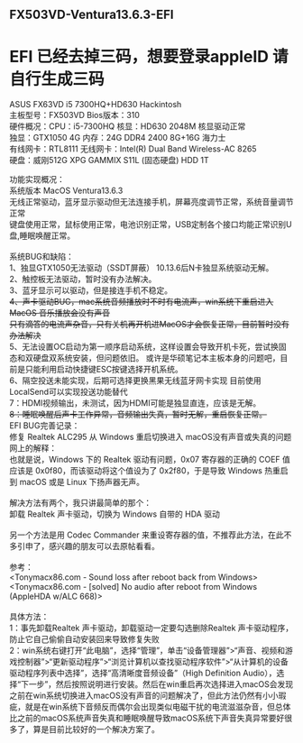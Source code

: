 ## FX503VD-Ventura13.6.3-EFI <br>
# EFI 已经去掉三码，想要登录appleID 请自行生成三码<br>
ASUS FX63VD i5 7300HQ+HD630 Hackintosh<br>
主板型号：FX503VD           Bios版本：310<br>
硬件概况：CPU：i5-7300HQ    核显：HD630  2048M  核显驱动正常<br>
独显：GTX1050 4G  内存：24G DDR4 2400  8G+16G 海力士<br>
有线网卡：RTL8111  无线网卡：Intel(R) Dual Band Wireless-AC 8265<br>
硬盘：威刚512G XPG GAMMIX S11L (固态硬盘)   HDD 1T<br>

功能实现概况：<br>
系统版本 MacOS Ventura13.6.3 <br>
无线正常驱动，蓝牙显示驱动但无法连接手机，屏幕亮度调节正常，系统音量调节正常<br>
键盘使用正常，鼠标使用正常，电池识别正常，USB定制各个接口均能正常识别U盘,睡眠唤醒正常。<br>
<br>
系统BUG和缺陷：<br>
1、独显GTX1050无法驱动（SSDT屏蔽） 10.13.6后N卡独显系统驱动无解。<br>
2、触控板无法驱动，暂时没有办法解决。<br>
3、蓝牙显示可以驱动，但是接连手机不稳定。<br>
~~4、声卡驱动BUG，mac系统音频播放时不时有电流声，win系统下重启进入MacOS 音乐播放会没有声音<br>
   只有滴答的电流声杂音，只有关机再开机进MacOS才会恢复正常，目前暂时没有办法解决~~<br>
5、无法设置OC启动为第一顺序启动系统，这样设置会导致开机卡死，尝试换固态和双硬盘双系统安装，但问题依旧。
   或许是华硕笔记本主板本身的问题吧，目前是只能利用启动快捷键ESC按键选择开机系统。<br>
6、隔空投送未能实现，后期可选择更换黑果无线蓝牙网卡实现 目前使用LocalSend可以实现投送功能替代<br>
7：HDMI视频输出，未测试，因为HDMI可能是独显直连，应该是无解。<br>
~~8：睡眠唤醒后声卡工作异常，音频输出失真，暂时无解，重启恢复正常。~~
<br>
EFI BUG完善记录：<br>
修复 Realtek ALC295 从 Windows 重启切换进入 macOS没有声音或失真的问题<br>
网上的解释：<br>
也就是说，Windows 下的 Realtek 驱动有问题，0x07 寄存器的正确的 COEF 值应该是 0x0f80，而该驱动将这个值设为了 0x2f80，于是导致 Windows 热重启到 macOS 或是 Linux 下扬声器无声。<br>
<br>
解决方法有两个，我只讲最简单的那个：<br>
卸载 Realtek 声卡驱动，切换为 Windows 自带的 HDA 驱动<br>
<br>
另一个方法是用 Codec Commander 来重设寄存器的值，不推荐此方法，在此不多引申了，感兴趣的朋友可以去原帖看看。<br>
<br>
参考：<br>
<Tonymacx86.com - Sound loss after reboot back from Windows> <br>
<Tonymacx86.com - [solved] No audio after reboot from Windows (AppleHDA w/ALC 668)> <br>
<br>
具体方法：<br>
1：事先卸载Realtek 声卡驱动，卸载驱动一定要勾选删除Realtek 声卡驱动程序，防止它自己偷偷自动安装回来导致修复失败<br>
2：win系统右键打开“此电脑”，选择“管理”，单击“设备管理器”>“声音、视频和游戏控制器”>“更新驱动程序”>“浏览计算机以查找驱动程序软件”>“从计算机的设备驱动程序列表中选择”，选择“高清晰度音频设备”（High Definition Audio），选择“下一步”，然后按照说明进行安装。然后在win重启再次选择进入macOS会发现之前在win系统切换进入macOS没有声音的问题解决了，但此方法仍然有小小瑕疵，就是在win系统下音频反而偶尔会出现类似电磁干扰的电流滋滋杂音，但总体比之前的macOS系统声音失真和睡眠唤醒导致macOS系统下声音失真异常要好很多了，算是目前比较好的一个解决方案了。<br>
